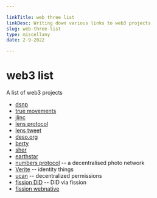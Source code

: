 ```yaml
---

linkTitle: web three list
linkDesc: Writing down various links to web3 projects
slug: web-three-list
type: miscellany
date: 2-9-2022

---
```


# web3 list

A list of web3 projects

* [dsnp](https://www.dsnp.org/)
* [true movements](https://www.trumovements.net/)
* [jlinc](https://www.jlinc.com/)
* [lens protocol](https://lens.dev/)
* [lens tweet](https://twitter.com/LensProtocol/status/1490782692786515970)
* [deso.org](https://www.deso.org/)
* [berty](https://berty.tech/)
* [sher](https://www.producthunt.com/posts/sher-2)
* [earthstar](https://github.com/earthstar-project/earthstar)
* [numbers protocol](https://www.numbersprotocol.io/) -- a decentralised photo network
* [Verite](https://www.circle.com/en/verite) -- identity things
* [ucan](https://github.com/ucan-wg) -- decentralized permissions
* [fission DID](https://webnative.fission.app/modules/did.html) -- DID via fission
* [fission webnative](https://webnative.fission.app/index.html)
